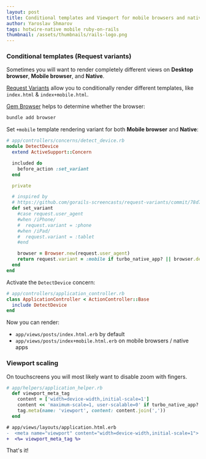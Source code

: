 ```yaml
---
layout: post
title: Conditional templates and Viewport for mobile browsers and native apps
author: Yaroslav Shmarov
tags: hotwire-native mobile ruby-on-rails
thumbnail: /assets/thumbnails/rails-logo.png
---
```


### Conditional templates (Request variants)

Sometimes you will want to render completely different views on **Desktop browser**, **Mobile browser**, and **Native**.

[Request Variants](https://guides.rubyonrails.org/layouts_and_rendering.html#the-variants-option) allow you to conditionally render different templates, like `index.html` & `index+mobile.html`.

[Gem Browser](https://github.com/fnando/browser) helps to determine whether the browser: 

```sh
bundle add browser
```

Set `+mobile` template rendering variant for both **Mobile browser** and **Native**:

```ruby
# app/controllers/concerns/detect_device.rb
module DetectDevice
  extend ActiveSupport::Concern

  included do
    before_action :set_variant
  end

  private

  # inspired by
  # https://github.com/gorails-screencasts/request-variants/commit/78d72b59a0a35ce4df2de8dcb0626001bfc87a5e#diff-95144019706bb2c1ee8edff448ecc0bf5d182e3dc4faf41b2a99d753b97b2999R8
  def set_variant
    #case request.user_agent
    #when /iPhone/
    #  request.variant = :phone
    #when /iPad/
    #  request.variant = :tablet
    #end

    browser = Browser.new(request.user_agent)
    return request.variant = :mobile if turbo_native_app? || browser.device.mobile?
  end
end
```

Activate the `DetectDevice` concern:

```ruby
# app/controllers/application_controller.rb
class ApplicationController < ActionController::Base
  include DetectDevice
end
```

Now you can render:

- `app/views/posts/index.html.erb` by default
- `app/views/posts/index+mobile.html.erb` on mobile browsers / native apps

### Viewport scaling

On touchscreens you will most likely want to disable zoom with fingers.

```ruby
# app/helpers/application_helper.rb
  def viewport_meta_tag
    content = ['width=device-width,initial-scale=1']
    content << 'maximum-scale=1, user-scalable=0' if turbo_native_app? || browser.device.mobile?
    tag.meta(name: 'viewport', content: content.join(','))
  end
```

```diff
# app/views/layouts/application.html.erb
-  <meta name="viewport" content="width=device-width,initial-scale=1">
+  <%= viewport_meta_tag %>
```

That's it!
